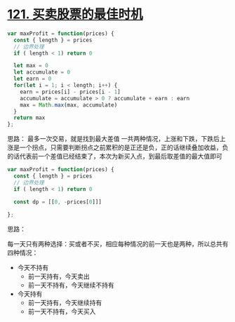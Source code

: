 # [121. 买卖股票的最佳时机](https://leetcode-cn.com/problems/best-time-to-buy-and-sell-stock/)

```javascript
var maxProfit = function(prices) {
  const { length } = prices
  // 边界处理
  if ( length < 1) return 0

  let max = 0
  let accumulate = 0
  let earn = 0
  for(let i = 1; i < length; i++) {
    earn = prices[i] - prices[i - 1]
    accumulate = accumulate > 0 ? accumulate + earn : earn
    max = Math.max(max, accumulate)
  }
  return max
};
```

思路：
最多一次交易，就是找到最大差值
一共两种情况，上涨和下跌，下跌后上涨是一个拐点，只需要判断拐点之前累积的是正还是负，正的话继续叠加收益，负的话代表前一个差值已经结束了，本次为新买入点，到最后取差值的最大值即可

```javascript
var maxProfit = function(prices) {
  const { length } = prices
  // 边界处理
  if ( length < 1) return 0

  const dp = [[0, -prices[0]]]
  
};
```

思路：

每一天只有两种选择：买或者不买，相应每种情况的前一天也是两种，所以总共有四种情况：

- 今天不持有
  - 前一天持有，今天卖出
  - 前一天不持有，今天继续不持有
- 今天持有
  - 前一天持有，今天继续持有
  - 前一天不持有，今天买入
